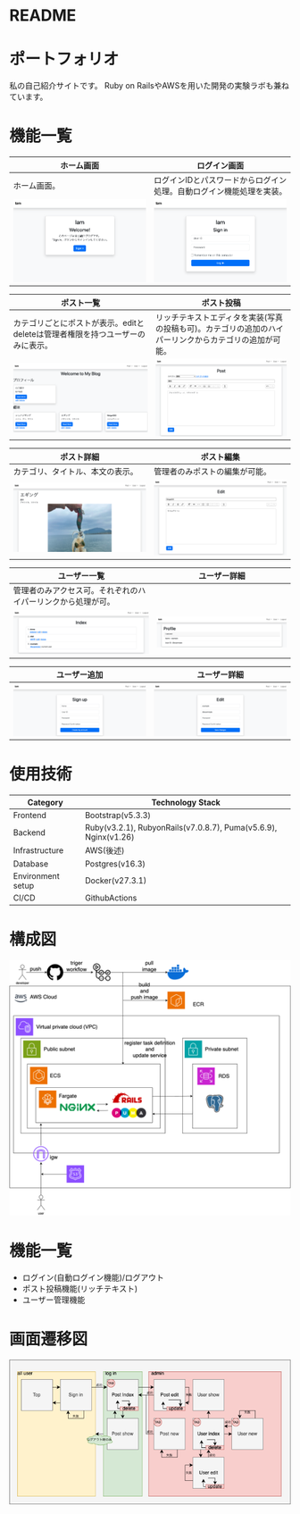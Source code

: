 # README

# ポートフォリオ
私の自己紹介サイトです。
Ruby on RailsやAWSを用いた開発の実験ラボも兼ねています。

# 機能一覧
|ホーム画面|ログイン画面|
|---|---|
|ホーム画面。|ログインIDとパスワードからログイン処理。自動ログイン機能処理を実装。|
|![alt text](pic/ホーム.png)|![alt text](pic/ログイン.png)|

|ポスト一覧|ポスト投稿|
|---|---|
|カテゴリごとにポストが表示。editとdeleteは管理者権限を持つユーザーのみに表示。|リッチテキストエディタを実装(写真の投稿も可)。カテゴリの追加のハイパーリンクからカテゴリの追加が可能。|
|![alt text](pic/ポスト一覧.png)|![alt text](pic/ポスト投稿.png)|

|ポスト詳細|ポスト編集|
|---|---|
|カテゴリ、タイトル、本文の表示。|管理者のみポストの編集が可能。|
![alt text](pic/ポスト詳細.png)|![alt text](pic/ポスト編集.png)|

|ユーザー一覧|ユーザー詳細|
|---|---|
|管理者のみアクセス可。それぞれのハイパーリンクから処理が可。||
|![alt text](pic/ユーザー一覧.png)|![alt text](pic/ユーザー詳細.png)|

|ユーザー追加|ユーザー詳細|
|---|---|
|![alt text](pic/ユーザー新規.png)|![alt text](pic/ユーザー編集.png)|

# 使用技術
|Category|Technology Stack|
|---|---|
|Frontend|Bootstrap(v5.3.3)|
|Backend|Ruby(v3.2.1), RubyonRails(v7.0.8.7), Puma(v5.6.9), Nginx(v1.26)|
|Infrastructure|AWS(後述)|
|Database|Postgres(v16.3)|
|Environment setup|Docker(v27.3.1)|
|CI/CD|GithubActions|

# 構成図
![alt text](pic/構成図.png)

# 機能一覧
 - ログイン(自動ログイン機能)/ログアウト
 - ポスト投稿機能(リッチテキスト)
 - ユーザー管理機能

# 画面遷移図
![alt text](pic/画面遷移図.png)

